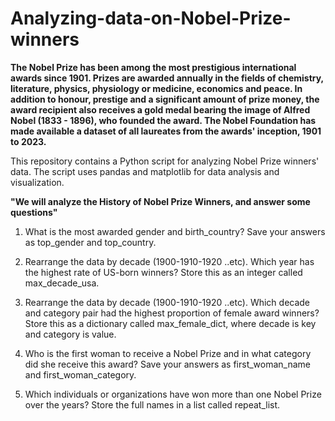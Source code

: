 # Analyzing-data-on-Nobel-Prize-winners

**The Nobel Prize has been among the most prestigious international awards since
1901. Prizes are awarded annually in the fields of chemistry, literature, physics, physiology or medicine,
economics and peace. In addition to honour, prestige and a significant amount of prize money, the award
recipient also receives a gold medal bearing the image of Alfred Nobel (1833 - 1896), who founded the
award. The Nobel Foundation has made available a dataset of all laureates from the awards' inception, 1901
to 2023.**

This repository contains a Python script for analyzing Nobel Prize winners' data. The script uses pandas and matplotlib for data analysis and visualization.

**"We will analyze the History of Nobel Prize Winners, and answer some questions"**

1. What is the most awarded gender and birth_country? Save your answers as top_gender and 
top_country.

2. Rearrange the data by decade (1900-1910-1920 ..etc). Which year has the highest rate of US-born 
winners? Store this as an integer called max_decade_usa.

3. Rearrange the data by decade (1900-1910-1920 ..etc). Which decade and category pair had the 
highest proportion of female award winners? Store this as a dictionary called max_female_dict, 
where decade is key and category is value.

4. Who is the first woman to receive a Nobel Prize and in what category did she receive this award? 
Save your answers as first_woman_name and first_woman_category.

5. Which individuals or organizations have won more than one Nobel Prize over the years? Store the 
full names in a list called repeat_list.

